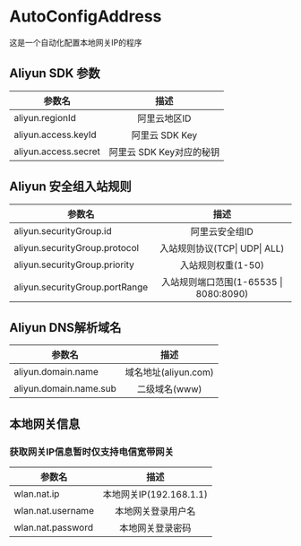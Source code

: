 # AutoConfigAddress
这是一个自动化配置本地网关IP的程序

## Aliyun SDK 参数
|参数名|描述|
|-|:------:|
|aliyun.regionId|阿里云地区ID|
|aliyun.access.keyId|阿里云 SDK Key|
|aliyun.access.secret|阿里云 SDK Key对应的秘钥|

## Aliyun 安全组入站规则
|参数名|描述|
|-|:------:|
|aliyun.securityGroup.id|阿里云安全组ID|
|aliyun.securityGroup.protocol|入站规则协议(TCP\| UDP\| ALL)|
|aliyun.securityGroup.priority|入站规则权重(1-50)|
|aliyun.securityGroup.portRange|入站规则端口范围(1-65535 \| 8080:8090)|

## Aliyun DNS解析域名
|参数名|描述|
|-|:------:|
|aliyun.domain.name|域名地址(aliyun.com)|
|aliyun.domain.name.sub|二级域名(www)|

## 本地网关信息
### 获取网关IP信息暂时仅支持电信宽带网关
|参数名|描述|
|-|:------:|
|wlan.nat.ip|本地网关IP(192.168.1.1)|
|wlan.nat.username|本地网关登录用户名|
|wlan.nat.password|本地网关登录密码|
